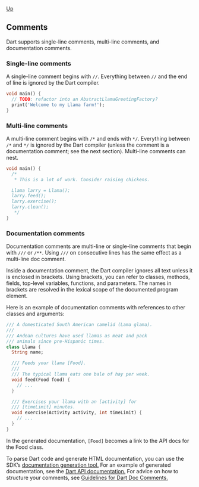 [Up](./index.md)

##  Comments

Dart supports single-line comments, multi-line comments, and documentation comments.

###  Single-line comments

A single-line comment begins with `//`. Everything between `//` and the end of line is ignored by the Dart compiler.

```dart
void main() {
  // TODO: refactor into an AbstractLlamaGreetingFactory?
  print('Welcome to my Llama farm!');
}
```

###  Multi-line comments

A multi-line comment begins with `/*` and ends with `*/`. Everything between `/*` and `*/` is ignored by the Dart compiler (unless the comment is a documentation comment; see the next section). Multi-line comments can nest.

```dart
void main() {
  /*
   * This is a lot of work. Consider raising chickens.

  Llama larry = Llama();
  larry.feed();
  larry.exercise();
  larry.clean();
   */
}
```

###  Documentation comments

Documentation comments are multi-line or single-line comments that begin with `///` or `/**`. Using `///` on consecutive lines has the same effect as a multi-line doc comment.

Inside a documentation comment, the Dart compiler ignores all text unless it is enclosed in brackets. Using brackets, you can refer to classes, methods, fields, top-level variables, functions, and parameters. The names in brackets are resolved in the lexical scope of the documented program element.

Here is an example of documentation comments with references to other classes and arguments:

```dart
/// A domesticated South American camelid (Lama glama).
///
/// Andean cultures have used llamas as meat and pack
/// animals since pre-Hispanic times.
class Llama {
  String name;

  /// Feeds your llama [Food].
  ///
  /// The typical llama eats one bale of hay per week.
  void feed(Food food) {
    // ...
  }

  /// Exercises your llama with an [activity] for
  /// [timeLimit] minutes.
  void exercise(Activity activity, int timeLimit) {
    // ...
  }
}
```

In the generated documentation, `[Food]` becomes a link to the API docs for the Food class.

To parse Dart code and generate HTML documentation, you can use the SDK’s [documentation generation tool.](https://github.com/dart-lang/dartdoc#dartdoc) For an example of generated documentation, see the [Dart API documentation.](https://api.dartlang.org/stable) For advice on how to structure your comments, see [Guidelines for Dart Doc Comments.](https://dart.dev/guides/language/effective-dart/documentation)


